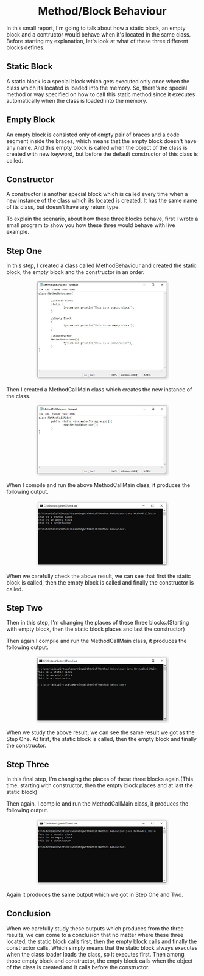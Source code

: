 <h1 align="center">
Method/Block Behaviour
</h1>

In this small report, I'm going to talk about how a static block, an empty block and a contructor would behave when it's located in the same class.
Before starting my explanation, let's look at what of these three different blocks defines.

## Static Block
A static block is a special block which gets executed only once when the class which its located is loaded into the memory.
So, there's no special method or way specified on how to call this static method since it executes automatically when the class is loaded into the memory.

## Empty Block
An empty block is consisted only of empty pair of braces and a code segment inside the braces, which means that the empty block doesn't have any name.
And this empty block is called when the object of the class is created with new keyword, but before the default constructor of this class is called.

## Constructor
A constructor is another special block which is called every time when a new instance of the class which its located is created. It has the same name of its class, but doesn't have any return type.

To explain the scenario, about how these three blocks behave, first I wrote a small program to show you how these three would behave with live example.

## Step One
In this step, I created a class called MethodBehaviour and created the static block, the empty block and the constructor in an order.
<p align="center">
<img src="https://github.com/SriyanArosha/LearningWithKrish/blob/master/Method%20Behaviour/ResultImages/method_behaviour_class.JPG" width="350" alt="Method Behaviour Class">
</p>

Then I created a MethodCallMain class which creates the new instance of the class.
<p align="center">
<img src="https://github.com/SriyanArosha/LearningWithKrish/blob/master/Method%20Behaviour/ResultImages/method_call_main_class.JPG" width="350" alt="Main Method Class">
</p>

When I compile and run the above MethodCallMain class, it produces the following output.
<p align="center">
<img src="https://github.com/SriyanArosha/LearningWithKrish/blob/master/Method%20Behaviour/ResultImages/result1.JPG" width="350" alt="First Result">
</p>

When we carefully check the above result, we can see that first the static block is called, then the empty block is called and finally the constructor is called.

## Step Two
Then in this step, I'm changing the places of these three blocks.(Starting with empty block, then the static block places and last the constructor)

Then again I compile and run the MethodCallMain class, it produces the following output.
<p align="center">
<img src="https://github.com/SriyanArosha/LearningWithKrish/blob/master/Method%20Behaviour/ResultImages/result2.JPG" width="350" alt="Second Result">
</p>

When we study the above result, we can see the same result we got as the Step One. At first, the static block is called, then the empty block and finally the constructor.

## Step Three
In this final step, I'm changing the places of these three blocks again.(This time, starting with constructor, then the empty block places and at last the static block)

Then again, I compile and run the MethodCallMain class, it produces the following output.
<p align="center">
<img src="https://github.com/SriyanArosha/LearningWithKrish/blob/master/Method%20Behaviour/ResultImages/result3.JPG" width="350" alt="Third Result">
</p>

Again it produces the same output which we got in Step One and Two.

## Conclusion
When we carefully study these outputs which produces from the three results, we can come to a conclusion that no matter where these three located, the static block calls first, then the empty block calls and finally the constructor calls.
Which simply means that the static block always executes when the class loader loads the class, so it executes first. Then among those empty block and constructor, the empty block calls when the object of the class is created and it calls before the constructor.